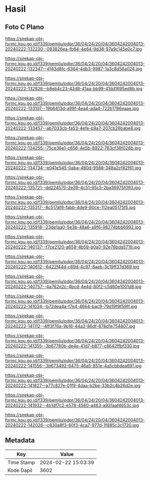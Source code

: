 # Hasil

## Foto C Plano

https://sirekap-obj-formc.kpu.go.id/f339/pemilu/pdpr/36/04/24/20/04/3604242004013-20240222-132230--093826ea-fb64-4e64-9d38-97a9c145e0c7.jpg

https://sirekap-obj-formc.kpu.go.id/f339/pemilu/pdpr/36/04/24/20/04/3604242004013-20240222-132347--4143d8fc-6364-4db3-9987-1a3c8d56a024.jpg

https://sirekap-obj-formc.kpu.go.id/f339/pemilu/pdpr/36/04/24/20/04/3604242004013-20240222-132826--b8eb4c23-42d8-41aa-bb99-41dd1695ed8b.jpg

https://sirekap-obj-formc.kpu.go.id/f339/pemilu/pdpr/36/04/24/20/04/3604242004013-20240222-133107--19b6413d-a99f-4ea4-ada4-722b1786eaae.jpg

https://sirekap-obj-formc.kpu.go.id/f339/pemilu/pdpr/36/04/24/20/04/3604242004013-20240222-133457--ab7033cb-fa53-4efe-b9a7-207cb26babe8.jpg

https://sirekap-obj-formc.kpu.go.id/f339/pemilu/pdpr/36/04/24/20/04/3604242004013-20240222-134255--75ce36e1-c656-4e5b-8922-783cf36f026b.jpg

https://sirekap-obj-formc.kpu.go.id/f339/pemilu/pdpr/36/04/24/20/04/3604242004013-20240222-134734--e041e545-0aba-480d-9588-348a2cf82f61.jpg

https://sirekap-obj-formc.kpu.go.id/f339/pemilu/pdpr/36/04/24/20/04/3604242004013-20240222-135721--dd224570-2e39-4c51-95c5-2ba36975f093.jpg

https://sirekap-obj-formc.kpu.go.id/f339/pemilu/pdpr/36/04/24/20/04/3604242004013-20240222-135317--8c517af9-fabb-4de9-80ce-112ea05175f5.jpg

https://sirekap-obj-formc.kpu.go.id/f339/pemilu/pdpr/36/04/24/20/04/3604242004013-20240222-135918--23de1aa0-5e3b-48a6-a9f6-98274bbb6992.jpg

https://sirekap-obj-formc.kpu.go.id/f339/pemilu/pdpr/36/04/24/20/04/3604242004013-20240222-140137--f7ce2120-a659-4b59-b0a0-92e76bda5719.jpg

https://sirekap-obj-formc.kpu.go.id/f339/pemilu/pdpr/36/04/24/20/04/3604242004013-20240222-140612--6422f44d-c69d-4c97-8aeb-3c19ff37d369.jpg

https://sirekap-obj-formc.kpu.go.id/f339/pemilu/pdpr/36/04/24/20/04/3604242004013-20240222-140757--4a762e2c-4bcd-4e4d-80f2-c5d60e1001d8.jpg

https://sirekap-obj-formc.kpu.go.id/f339/pemilu/pdpr/36/04/24/20/04/3604242004013-20240222-141034--b72dea4a-f7e4-4664-bac9-79d19f9f59ff.jpg

https://sirekap-obj-formc.kpu.go.id/f339/pemilu/pdpr/36/04/24/20/04/3604242004013-20240222-141112--4ff3f76a-9b16-44a3-86df-878d1e754807.jpg

https://sirekap-obj-formc.kpu.go.id/f339/pemilu/pdpr/36/04/24/20/04/3604242004013-20240222-141355--3b67780b-de4e-41d7-b877-c8642ffbf330.jpg

https://sirekap-obj-formc.kpu.go.id/f339/pemilu/pdpr/36/04/24/20/04/3604242004013-20240222-141556--3b673492-6475-46a5-851e-4a5cbbdea691.jpg

https://sirekap-obj-formc.kpu.go.id/f339/pemilu/pdpr/36/04/24/20/04/3604242004013-20240222-141827--a77c827e-01f9-4daa-b2be-33b2c4b26d2e.jpg

https://sirekap-obj-formc.kpu.go.id/f339/pemilu/pdpr/36/04/24/20/04/3604242004013-20240222-141932--4b1df7c2-e578-4560-a463-a931aaf4653c.jpg

https://sirekap-obj-formc.kpu.go.id/f339/pemilu/pdpr/36/04/24/20/04/3604242004013-20240222-142026--c830a8f3-60f3-4ca7-977d-1f885c3c1720.jpg


## Metadata

| Key        | Value               |
| ---------- | ------------------- |
| Time Stamp | 2024-02-22 15:03:39 |
| Kode Dapil | 3602                |



